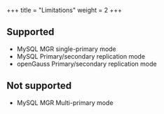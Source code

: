 +++
title = "Limitations"
weight = 2
+++

## Supported

* MySQL MGR single-primary mode
* MySQL Primary/secondary replication mode
* openGauss Primary/secondary replication mode

## Not supported

* MySQL MGR Multi-primary mode
